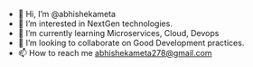 - 👋 Hi, I’m @abhishekameta
- 👀 I’m interested in NextGen technologies. 
- 🌱 I’m currently learning Microservices, Cloud, Devops
- 💞️ I’m looking to collaborate on Good Development practices.
- 📫 How to reach me abhishekameta278@gmail.com

<!---
abhishekameta/abhishekameta is a ✨ special ✨ repository because its `README.md` (this file) appears on your GitHub profile.
You can click the Preview link to take a look at your changes.
--->
